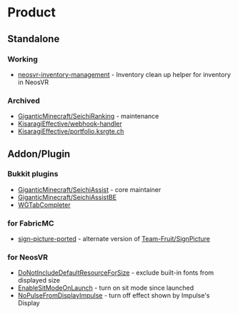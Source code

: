 # Product
<!-- START -->
## Standalone
### Working
- [neosvr-inventory-management](https://github.com/KisaragiEffective/neosvr-inventory-management) - Inventory clean up helper for inventory in NeosVR

### Archived
- [GiganticMinecraft/SeichiRanking](https://github.com/GiganticMinecraft/SeichiRanking) - maintenance
- [KisaragiEffective/webhook-handler](https://github.com/KisaragiEffective/webhook-handler)
- [KisaragiEffective/portfolio.ksrgte.ch](https://github.com/KisaragiEffective/portfolio.ksrgte.ch)

## Addon/Plugin
### Bukkit plugins
- [GiganticMinecraft/SeichiAssist](https://github.com/GiganticMinecraft/SeichiAssist) - core maintainer
- [GiganticMinecraft/SeichiAssistBE](https://github.com/GiganticMinecraft/SeichiAssistBE)
- [WGTabCompleter](https://github.com/KisaragiEffective/WGTabCompleter)

### for FabricMC
- [sign-picture-ported](https://github.com/KisaragiEffective/sign-picture-ported) - alternate version of [Team-Fruit/SignPicture](https://github.com/Team-Fruit/SignPicture)

### for NeosVR
- [DoNotIncludeDefaultResourceForSize](https://github.com/KisaragiEffective/DoNotIncludeDefaultResourceForSize) - exclude built-in fonts from displayed size
- [EnableSitModeOnLaunch](https://github.com/KisaragiEffective/EnableSitModeOnLaunch) - turn on sit mode since launched
- [NoPulseFromDisplayImpulse](https://github.com/KisaragiEffective/NoPulseFromDisplayImpulse) - turn off effect shown by Impulse's Display
<!-- END -->
